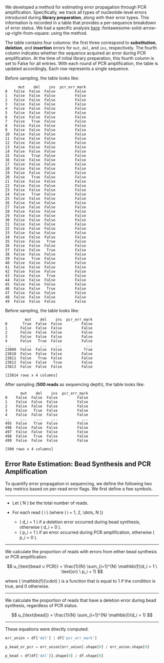 We developed a method for estimating error propagation through PCR amplification. Specifically, we track all types of nucleotide-level errors introduced during **library preparation**, along with their error types. This information is recorded in a table that provides a per-sequence breakdown of error status. We had a specific analysis [here](https://2003100127.github.io/mcverse/bead-error-propagation) :fontawesome-solid-arrow-up-right-from-square: using the method.

The table contains four columns: the first three correspond to **substitution**, **deletion**, and **insertion** errors for `mut`, `del`, and `ins`, respectively. The fourth column indicates whether the sequence acquired an error during PCR amplification. At the time of initial library preparation, this fourth column is set to False for all entries. With each round of PCR amplification, the table is updated accordingly. Each row represents a single sequence.

Before sampling, the table looks like:
``` shell
      mut    del    ins  pcr_err_mark
0   False  False  False         False
1   False  False  False         False
2   False  False  False         False
3   False  False  False         False
4   False  False  False         False
5   False  False  False         False
6   False  False  False         False
7   False   True  False         False
8   False  False  False         False
9   False  False  False         False
10  False  False  False         False
11  False  False  False         False
12  False  False  False         False
13  False  False  False         False
14  False  False  False         False
15  False   True  False         False
16  False  False  False         False
17  False  False  False         False
18  False  False  False         False
19  False  False  False         False
20  False   True  False         False
21  False  False  False         False
22  False  False  False         False
23  False  False  False         False
24  False   True  False         False
25  False  False  False         False
26  False  False  False         False
27  False  False  False         False
28  False  False  False         False
29  False  False  False         False
30  False  False  False         False
31  False  False  False         False
32  False  False  False         False
33  False  False  False         False
34  False  False  False         False
35  False  False   True         False
36  False  False  False         False
37  False  False   True         False
38  False  False  False         False
39  False   True  False         False
40  False  False  False         False
41  False  False  False         False
42  False  False  False         False
43  False  False   True         False
44  False  False  False         False
45  False  False  False         False
46  False  False   True         False
47  False  False  False         False
48  False  False  False         False
49  False  False  False         False
```

Before sampling, the table looks like:

``` shell
         mut    del    ins  pcr_err_mark
0       True  False  False         False
1      False  False  False         False
2      False  False  False         False
3      False  False  False         False
4      False   True  False         False
...      ...    ...    ...           ...
23809  False  False  False          True
23810  False  False  False         False
23811  False   True  False         False
23812  False  False   True         False
23813  False  False  False         False

[23814 rows x 4 columns]
```

After sampling (**500 reads** as sequencing depth), the table looks like:

``` shell
       mut    del    ins  pcr_err_mark
0    False  False  False         False
1    False  False  False         False
2    False  False  False         False
3    False   True  False         False
4    False  False  False         False
..     ...    ...    ...           ...
495  False   True  False         False
496  False  False  False         False
497  False  False  False         False
498  False   True  False         False
499  False  False  False         False

[500 rows x 4 columns]
```

## Error Rate Estimation: Bead Synthesis and PCR Amplification

To quantify error propagation in sequencing, we define the following two key metrics based on per-read error flags. We first define a few symbols.

---

- Let \( N \) be the total number of reads.
- For each read \( i \) (where \( i = 1, 2, \dots, N \))

  - \( d_i = 1 \) if a deletion error occurred during bead synthesis, otherwise \( d_i = 0 \).
  - \( p_i = 1 \) if an error occurred during PCR amplification, otherwise \( p_i = 0 \).

---


We calculate the proportion of reads with errors from either bead synthesis or PCR amplification.

$$
u_{\text{bead ∪ PCR}} = \frac{1}{N} \sum_{i=1}^{N} \mathbb{f}(d_i = 1 \ \text{or} \ p_i = 1)
$$

where \( \mathbb{f}(\cdot) \) is a function that is equal to 1 if the condition is true, and 0 otherwise.

---

We calculate the proportion of reads that have a deletion error during bead synthesis, regardless of PCR status.

$$
u_{\text{bead}} = \frac{1}{N} \sum_{i=1}^{N} \mathbb{I}(d_i = 1)
$$

---

These equations were directly computed.

``` py
err_union = df['del'] | df['pcr_err_mark']

p_bead_or_pcr = err_union[err_union].shape[0] / err_union.shape[0]

p_bead = df[df['del']].shape[0] / df.shape[0]
```